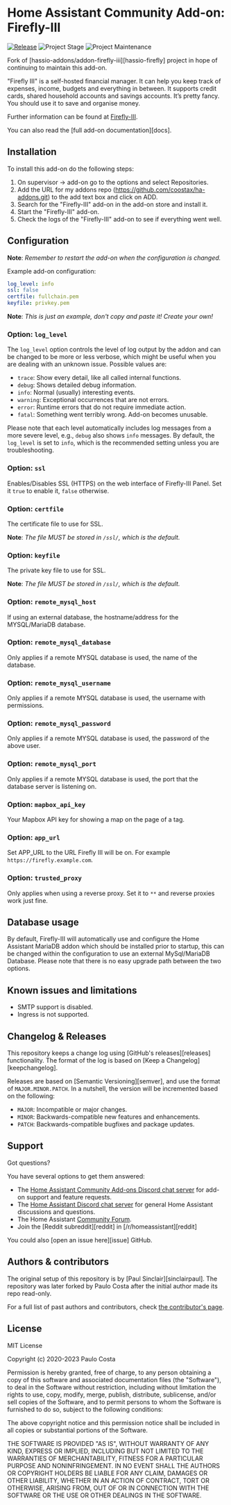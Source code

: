 # Home Assistant Community Add-on: Firefly-III

[![Release][release-shield]][release] ![Project Stage][project-stage-shield] ![Project Maintenance][maintenance-shield]

Fork of [hassio-addons/addon-firefly-iii][hassio-firefly] project
in hope of continuing to maintain this add-on.

"Firefly III" is a self-hosted financial manager. It can help you keep track of
expenses, income, budgets and everything in between. It supports credit cards,
shared household accounts and savings accounts. It’s pretty fancy. You should
use it to save and organise money.

Further information can be found at [Firefly-III].

You can also read the [full add-on documentation][docs].


## Installation

To install this add-on do the following steps:

1. On supervisor -> add-on go to the options and select Repositories.
1. Add the URL for my addons repo (<https://github.com/coostax/ha-addons.git>)
   to the add text box and click on ADD.
1. Search for the "Firefly-III" add-on in the add-on store and install it.
1. Start the "Firefly-III" add-on.
1. Check the logs of the "Firefly-III" add-on to see if everything went well.

## Configuration

**Note**: _Remember to restart the add-on when the configuration is changed._

Example add-on configuration:

```yaml
log_level: info
ssl: false
certfile: fullchain.pem
keyfile: privkey.pem
```

**Note**: _This is just an example, don't copy and paste it! Create your own!_

### Option: `log_level`

The `log_level` option controls the level of log output by the addon and can
be changed to be more or less verbose, which might be useful when you are
dealing with an unknown issue. Possible values are:

- `trace`: Show every detail, like all called internal functions.
- `debug`: Shows detailed debug information.
- `info`: Normal (usually) interesting events.
- `warning`: Exceptional occurrences that are not errors.
- `error`: Runtime errors that do not require immediate action.
- `fatal`: Something went terribly wrong. Add-on becomes unusable.

Please note that each level automatically includes log messages from a
more severe level, e.g., `debug` also shows `info` messages. By default,
the `log_level` is set to `info`, which is the recommended setting unless
you are troubleshooting.

### Option: `ssl`

Enables/Disables SSL (HTTPS) on the web interface of Firefly-III
Panel. Set it `true` to enable it, `false` otherwise.

### Option: `certfile`

The certificate file to use for SSL.

**Note**: _The file MUST be stored in `/ssl/`, which is the default._

### Option: `keyfile`

The private key file to use for SSL.

**Note**: _The file MUST be stored in `/ssl/`, which is the default._

### Option: `remote_mysql_host`

If using an external database, the hostname/address for the MYSQL/MariaDB
database.

### Option: `remote_mysql_database`

Only applies if a remote MYSQL database is used, the name of the database.

### Option: `remote_mysql_username`

Only applies if a remote MYSQL database is used, the username with permissions.

### Option: `remote_mysql_password`

Only applies if a remote MYSQL database is used, the password of the above user.

### Option: `remote_mysql_port`

Only applies if a remote MYSQL database is used, the port that the database
server is listening on.

### Option: `mapbox_api_key`

Your Mapbox API key for showing a map on the page of a tag.

### Option: `app_url`

Set APP_URL to the URL Firefly III will be on. For example `https://firefly.example.com`.

### Option: `trusted_proxy`

Only applies when using a reverse proxy. Set it to `**` and
reverse proxies work just fine.

## Database usage

By default, Firefly-III will automatically use and configure the Home Assistant
MariaDB addon which should be installed prior to startup, this can be changed
within the configuration to use an external MySql/MariaDB Database. Please note
that there is no easy upgrade path between the two options.

## Known issues and limitations

- SMTP support is disabled.
- Ingress is not supported.

## Changelog & Releases

This repository keeps a change log using [GitHub's releases][releases]
functionality. The format of the log is based on
[Keep a Changelog][keepchangelog].

Releases are based on [Semantic Versioning][semver], and use the format
of `MAJOR.MINOR.PATCH`. In a nutshell, the version will be incremented
based on the following:

- `MAJOR`: Incompatible or major changes.
- `MINOR`: Backwards-compatible new features and enhancements.
- `PATCH`: Backwards-compatible bugfixes and package updates.

## Support

Got questions?

You have several options to get them answered:

- The [Home Assistant Community Add-ons Discord chat server][discord] for add-on
  support and feature requests.
- The [Home Assistant Discord chat server][discord-ha] for general Home
  Assistant discussions and questions.
- The Home Assistant [Community Forum][forum].
- Join the [Reddit subreddit][reddit] in [/r/homeassistant][reddit]

You could also [open an issue here][issue] GitHub.

## Authors & contributors

The original setup of this repository is by [Paul Sinclair][sinclairpaul]. The repository was later forked by Paulo Costa after the initial author made its repo read-only.

For a full list of past authors and contributors, check [the contributor's page][contributors].

## License

MIT License

Copyright (c) 2020-2023 Paulo Costa

Permission is hereby granted, free of charge, to any person obtaining a copy
of this software and associated documentation files (the "Software"), to deal
in the Software without restriction, including without limitation the rights
to use, copy, modify, merge, publish, distribute, sublicense, and/or sell
copies of the Software, and to permit persons to whom the Software is
furnished to do so, subject to the following conditions:

The above copyright notice and this permission notice shall be included in all
copies or substantial portions of the Software.

THE SOFTWARE IS PROVIDED "AS IS", WITHOUT WARRANTY OF ANY KIND, EXPRESS OR
IMPLIED, INCLUDING BUT NOT LIMITED TO THE WARRANTIES OF MERCHANTABILITY,
FITNESS FOR A PARTICULAR PURPOSE AND NONINFRINGEMENT. IN NO EVENT SHALL THE
AUTHORS OR COPYRIGHT HOLDERS BE LIABLE FOR ANY CLAIM, DAMAGES OR OTHER
LIABILITY, WHETHER IN AN ACTION OF CONTRACT, TORT OR OTHERWISE, ARISING FROM,
OUT OF OR IN CONNECTION WITH THE SOFTWARE OR THE USE OR OTHER DEALINGS IN THE
SOFTWARE.

[firefly-iii]: https://firefly-iii.org/
[contributors]: https://github.com/coostax/addon-firefly-iii/graphs/contributors
[discord-ha]: https://discord.gg/c5DvZ4e
[discord]: https://discord.me/hassioaddons
[forum-shield]: https://img.shields.io/badge/community-forum-brightgreen.svg
[forum]: https://community.home-assistant.io/?u=frenck
[maintenance-shield]: https://img.shields.io/maintenance/yes/2023.svg
[project-stage-shield]: https://img.shields.io/badge/project%20stage-experimental-yellow.svg
[release-shield]: https://img.shields.io/badge/version-v3.1.16-blue.svg
[release]: https://github.com/coostax/addon-firefly-iii/tree/v3.1.16